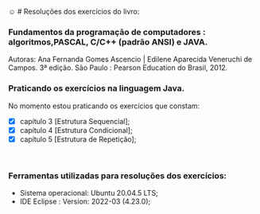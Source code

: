 :relaxed: # Resoluções dos exercícios do livro:

### Fundamentos da programação de computadores : algoritmos,PASCAL, C/C++ (padrão ANSI) e JAVA.

<p>Autoras: Ana Fernanda Gomes Ascencio | Edilene Aparecida Veneruchi de Campos. 3ª edição. São Paulo : Pearson Education do Brasil, 2012.</p>

### Praticando os exercícios na linguagem Java.

 No momento estou praticando os exercícios que constam:
- [x] capítulo 3 [Estrutura Sequencial];
- [x] capítulo 4 [Estrutura Condicional];
- [x] capítulo 5 [Estrutura de Repetição];

<br>

### Ferramentas utilizadas para resoluções dos exercícios:
- Sistema operacional: Ubuntu 20.04.5 LTS; 
- IDE Eclipse : Version: 2022-03 (4.23.0);

